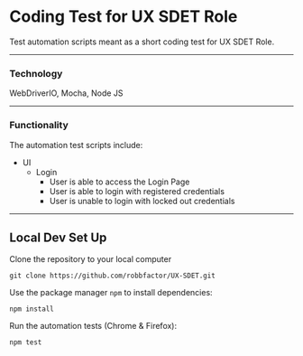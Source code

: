 # Coding Test for UX SDET Role
Test automation scripts meant as a short coding test for UX SDET Role. 

---

### Technology
WebDriverIO, Mocha, Node JS

---
### Functionality
The automation test scripts include:
* UI
  * Login
    * User is able to access the Login Page
    * User is able to login with registered credentials
    * User is unable to login with locked out credentials

---

## Local Dev Set Up

Clone the repository to your local computer
```
git clone https://github.com/robbfactor/UX-SDET.git
```

Use the package manager `npm` to install dependencies:
```
npm install
```

Run the automation tests (Chrome & Firefox):
```
npm test
```
